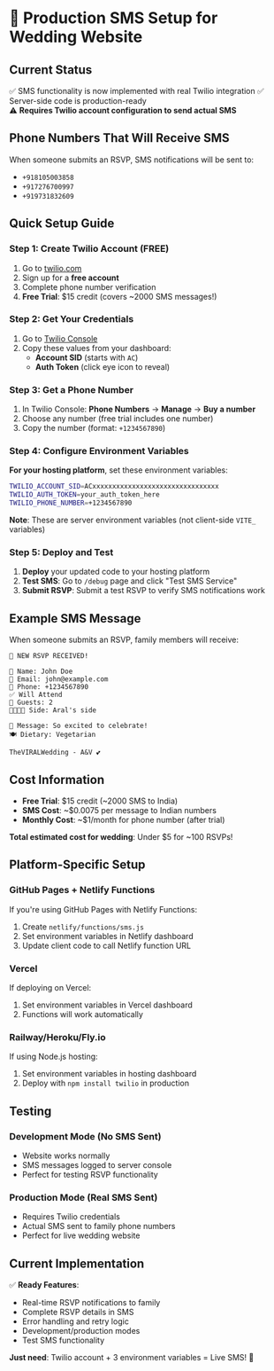 # 🚀 Production SMS Setup for Wedding Website

## Current Status
✅ SMS functionality is now implemented with real Twilio integration
✅ Server-side code is production-ready  
⚠️ **Requires Twilio account configuration to send actual SMS**

## Phone Numbers That Will Receive SMS
When someone submits an RSVP, SMS notifications will be sent to:
- `+918105003858`
- `+917276700997` 
- `+919731832609`

## Quick Setup Guide

### Step 1: Create Twilio Account (FREE)
1. Go to [twilio.com](https://www.twilio.com)
2. Sign up for a **free account** 
3. Complete phone number verification
4. **Free Trial**: $15 credit (covers ~2000 SMS messages!)

### Step 2: Get Your Credentials
1. Go to [Twilio Console](https://console.twilio.com)
2. Copy these values from your dashboard:
   - **Account SID** (starts with `AC`)
   - **Auth Token** (click eye icon to reveal)

### Step 3: Get a Phone Number
1. In Twilio Console: **Phone Numbers** → **Manage** → **Buy a number**
2. Choose any number (free trial includes one number)
3. Copy the number (format: `+1234567890`)

### Step 4: Configure Environment Variables

**For your hosting platform**, set these environment variables:

```bash
TWILIO_ACCOUNT_SID=ACxxxxxxxxxxxxxxxxxxxxxxxxxxxxxxxx
TWILIO_AUTH_TOKEN=your_auth_token_here
TWILIO_PHONE_NUMBER=+1234567890
```

**Note**: These are server environment variables (not client-side `VITE_` variables)

### Step 5: Deploy and Test

1. **Deploy** your updated code to your hosting platform
2. **Test SMS**: Go to `/debug` page and click "Test SMS Service"
3. **Submit RSVP**: Submit a test RSVP to verify SMS notifications work

## Example SMS Message

When someone submits an RSVP, family members will receive:

```
🎉 NEW RSVP RECEIVED! 

👤 Name: John Doe
📧 Email: john@example.com
📱 Phone: +1234567890
✅ Will Attend
👥 Guests: 2
👨‍👩‍👧‍👦 Side: Aral's side

💬 Message: So excited to celebrate!
🍽️ Dietary: Vegetarian

TheVIRALWedding - A&V 💕
```

## Cost Information
- **Free Trial**: $15 credit (~2000 SMS to India)
- **SMS Cost**: ~$0.0075 per message to Indian numbers
- **Monthly Cost**: ~$1/month for phone number (after trial)

**Total estimated cost for wedding**: Under $5 for ~100 RSVPs!

## Platform-Specific Setup

### GitHub Pages + Netlify Functions
If you're using GitHub Pages with Netlify Functions:
1. Create `netlify/functions/sms.js` 
2. Set environment variables in Netlify dashboard
3. Update client code to call Netlify function URL

### Vercel
If deploying on Vercel:
1. Set environment variables in Vercel dashboard  
2. Functions will work automatically

### Railway/Heroku/Fly.io
If using Node.js hosting:
1. Set environment variables in hosting dashboard
2. Deploy with `npm install twilio` in production

## Testing

### Development Mode (No SMS Sent)
- Website works normally
- SMS messages logged to server console
- Perfect for testing RSVP functionality

### Production Mode (Real SMS Sent)  
- Requires Twilio credentials
- Actual SMS sent to family phone numbers
- Perfect for live wedding website

## Current Implementation

✅ **Ready Features**:
- Real-time RSVP notifications to family
- Complete RSVP details in SMS
- Error handling and retry logic
- Development/production modes
- Test SMS functionality

**Just need**: Twilio account + 3 environment variables = Live SMS! 📱
